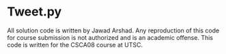 # Tweet.py

All solution code is written by Jawad Arshad. Any reproduction of this code for course submission is not authorized and is an academic offense. This code is written for the CSCA08 course at UTSC.
